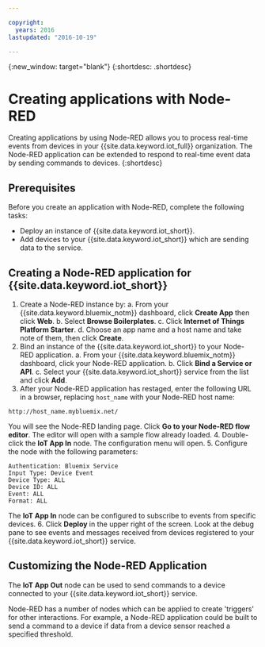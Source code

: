 ```yaml
---

copyright:
  years: 2016
lastupdated: "2016-10-19"

---
```


{:new_window: target="blank"}
{:shortdesc: .shortdesc}

# Creating applications with Node-RED

Creating applications by using Node-RED allows you to process real-time events from devices in your {{site.data.keyword.iot_full}} organization. The Node-RED application can be extended to respond to real-time event data by sending commands to devices.
{:shortdesc}

## Prerequisites

Before you create an application with Node-RED, complete the following tasks:

- Deploy an instance of {{site.data.keyword.iot_short}}.
- Add devices to your {{site.data.keyword.iot_short}} which are sending data to the service.

## Creating a Node-RED application for {{site.data.keyword.iot_short}}

1. Create a Node-RED instance by:
  a. From your {{site.data.keyword.bluemix_notm}} dashboard, click **Create App** then click **Web**.
  b. Select **Browse Boilerplates**.
  c. Click **Internet of Things Platform Starter**.
  d. Choose an app name and a host name and take note of them, then click **Create**.
2. Bind an instance of the {{site.data.keyword.iot_short}} to your Node-RED application.
  a. From your {{site.data.keyword.bluemix_notm}} dashboard, click your Node-RED application.
  b. Click **Bind a Service or API**.
  c. Select your {{site.data.keyword.iot_short}} service from the list and click **Add**.
3. After your Node-RED application has restaged, enter the following URL in a browser, replacing `host_name` with your Node-RED host name:
```
http://host_name.mybluemix.net/
```
You will see the Node-RED landing page. Click **Go to your Node-RED flow editor**. The editor will open with a sample flow already loaded.
4. Double-click the **IoT App In** node. The configuration menu will open.
5. Configure the node with the following parameters:
```
Authentication: Bluemix Service
Input Type: Device Event
Device Type: ALL
Device ID: ALL
Event: ALL
Format: ALL
```
The **IoT App In** node can be configured to subscribe to events from specific devices.
6. Click **Deploy** in the upper right of the screen. Look at the debug pane to see events and messages received from devices registered to your {{site.data.keyword.iot_short}} service.

## Customizing the Node-RED Application

The **IoT App Out** node can be used to send commands to a device connected to your {{site.data.keyword.iot_short}} service.

Node-RED has a number of nodes which can be applied to create 'triggers' for other interactions. For example, a Node-RED application could be built to send a command to a device if data from a device sensor reached a specified threshold.
